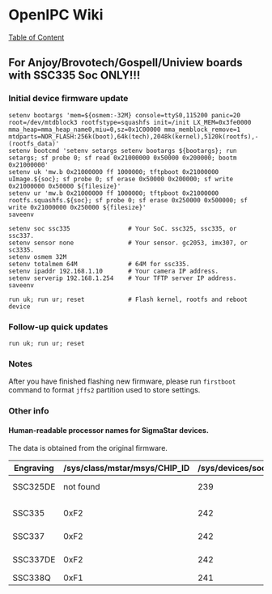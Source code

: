 # OpenIPC Wiki
[Table of Content](../README.md)

For Anjoy/Brovotech/Gospell/Uniview boards with SSC335 Soc ONLY!!!
------------------------------------------------------------------

### Initial device firmware update

```
setenv bootargs 'mem=${osmem:-32M} console=ttyS0,115200 panic=20 root=/dev/mtdblock3 rootfstype=squashfs init=/init LX_MEM=0x3fe0000 mma_heap=mma_heap_name0,miu=0,sz=0x1C00000 mma_memblock_remove=1 mtdparts=NOR_FLASH:256k(boot),64k(tech),2048k(kernel),5120k(rootfs),-(rootfs_data)'
setenv bootcmd 'setenv setargs setenv bootargs ${bootargs}; run setargs; sf probe 0; sf read 0x21000000 0x50000 0x200000; bootm 0x21000000'
setenv uk 'mw.b 0x21000000 ff 1000000; tftpboot 0x21000000 uImage.${soc}; sf probe 0; sf erase 0x50000 0x200000; sf write 0x21000000 0x50000 ${filesize}'
setenv ur 'mw.b 0x21000000 ff 1000000; tftpboot 0x21000000 rootfs.squashfs.${soc}; sf probe 0; sf erase 0x250000 0x500000; sf write 0x21000000 0x250000 ${filesize}'
saveenv

setenv soc ssc335                # Your SoC. ssc325, ssc335, or ssc337.
setenv sensor none               # Your sensor. gc2053, imx307, or sc3335.
setenv osmem 32M
setenv totalmem 64M              # 64M for ssc335.
setenv ipaddr 192.168.1.10       # Your camera IP address.
setenv serverip 192.168.1.254    # Your TFTP server IP address.
saveenv

run uk; run ur; reset            # Flash kernel, rootfs and reboot device
```

### Follow-up quick updates

```
run uk; run ur; reset
```

### Notes

After you have finished flashing new firmware, please run `firstboot` command
to format `jffs2` partition used to store settings.


### Other info

#### Human-readable processor names for SigmaStar devices.
The data is obtained from the original firmware.

| Engraving | /sys/class/mstar/msys/CHIP_ID | /sys/devices/soc0/soc_id | /sys/devices/soc0/machine        |
|-----------|-------------------------------|--------------------------|----------------------------------|
| SSC325DE  | not found                     | 239                      | INFINITY6 SSC009B-S01A QFN128    |
|           |                               |                          |                                  |
| SSC335    | 0xF2                          | 242                      | INFINITY6B0 SSC009A-S01A QFN88   |
| SSC337    | 0xF2                          | 242                      | INFINITY6B0 SSC009A-S01A QFN88   |
| SSC337DE  | 0xF2                          | 242                      | INFINITY6B0 SSC009B-S01A QFN128  |
| SSC338Q   | 0xF1                          | 241                      | INFINITY6E SSC012B-S01A          |
